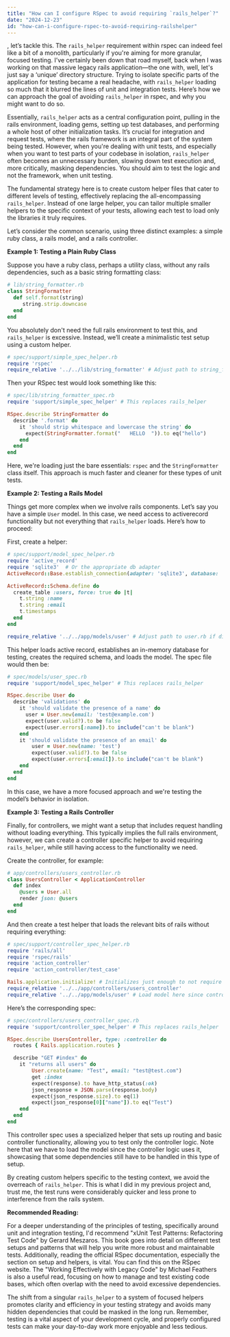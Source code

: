 ```yaml
---
title: "How can I configure RSpec to avoid requiring `rails_helper`?"
date: "2024-12-23"
id: "how-can-i-configure-rspec-to-avoid-requiring-railshelper"
---
```


, let’s tackle this. The `rails_helper` requirement within rspec can indeed feel like a bit of a monolith, particularly if you're aiming for more granular, focused testing. I’ve certainly been down that road myself, back when I was working on that massive legacy rails application—the one with, well, let's just say a ‘unique’ directory structure. Trying to isolate specific parts of the application for testing became a real headache, with `rails_helper` loading so much that it blurred the lines of unit and integration tests. Here’s how we can approach the goal of avoiding `rails_helper` in rspec, and why you might want to do so.

Essentially, `rails_helper` acts as a central configuration point, pulling in the rails environment, loading gems, setting up test databases, and performing a whole host of other initialization tasks. It’s crucial for integration and request tests, where the rails framework is an integral part of the system being tested. However, when you're dealing with unit tests, and especially when you want to test parts of your codebase in isolation, `rails_helper` often becomes an unnecessary burden, slowing down test execution and, more critically, masking dependencies. You should aim to test the logic and not the framework, when unit testing.

The fundamental strategy here is to create custom helper files that cater to different levels of testing, effectively replacing the all-encompassing `rails_helper`. Instead of one large helper, you can tailor multiple smaller helpers to the specific context of your tests, allowing each test to load only the libraries it truly requires.

Let’s consider the common scenario, using three distinct examples: a simple ruby class, a rails model, and a rails controller.

**Example 1: Testing a Plain Ruby Class**

Suppose you have a ruby class, perhaps a utility class, without any rails dependencies, such as a basic string formatting class:

```ruby
# lib/string_formatter.rb
class StringFormatter
  def self.format(string)
     string.strip.downcase
  end
end
```

You absolutely don't need the full rails environment to test this, and `rails_helper` is excessive. Instead, we’ll create a minimalistic test setup using a custom helper.

```ruby
# spec/support/simple_spec_helper.rb
require 'rspec'
require_relative '../../lib/string_formatter' # Adjust path to string_formatter.rb if different
```

Then your RSpec test would look something like this:

```ruby
# spec/lib/string_formatter_spec.rb
require 'support/simple_spec_helper' # This replaces rails_helper

RSpec.describe StringFormatter do
  describe '.format' do
    it 'should strip whitespace and lowercase the string' do
      expect(StringFormatter.format("   HELLO  ")).to eq("hello")
    end
  end
end
```

Here, we're loading just the bare essentials: `rspec` and the `StringFormatter` class itself. This approach is much faster and cleaner for these types of unit tests.

**Example 2: Testing a Rails Model**

Things get more complex when we involve rails components. Let’s say you have a simple `User` model. In this case, we need access to activerecord functionality but not everything that `rails_helper` loads. Here’s how to proceed:

First, create a helper:

```ruby
# spec/support/model_spec_helper.rb
require 'active_record'
require 'sqlite3'  # Or the appropriate db adapter
ActiveRecord::Base.establish_connection(adapter: 'sqlite3', database: ':memory:')

ActiveRecord::Schema.define do
  create_table :users, force: true do |t|
    t.string :name
    t.string :email
    t.timestamps
  end
end

require_relative '../../app/models/user' # Adjust path to user.rb if different
```

This helper loads active record, establishes an in-memory database for testing, creates the required schema, and loads the model. The spec file would then be:

```ruby
# spec/models/user_spec.rb
require 'support/model_spec_helper' # This replaces rails_helper

RSpec.describe User do
  describe 'validations' do
    it 'should validate the presence of a name' do
      user = User.new(email: 'test@example.com')
      expect(user.valid?).to be false
      expect(user.errors[:name]).to include("can't be blank")
    end
    it 'should validate the presence of an email' do
        user = User.new(name: 'test')
        expect(user.valid?).to be false
        expect(user.errors[:email]).to include("can't be blank")
    end
  end
end
```

In this case, we have a more focused approach and we're testing the model’s behavior in isolation.

**Example 3: Testing a Rails Controller**

Finally, for controllers, we might want a setup that includes request handling without loading everything. This typically implies the full rails environment, however, we can create a controller specific helper to avoid requiring `rails_helper`, while still having access to the functionality we need.

Create the controller, for example:

```ruby
# app/controllers/users_controller.rb
class UsersController < ApplicationController
  def index
    @users = User.all
    render json: @users
  end
end
```

And then create a test helper that loads the relevant bits of rails without requiring everything:

```ruby
# spec/support/controller_spec_helper.rb
require 'rails/all'
require 'rspec/rails'
require 'action_controller'
require 'action_controller/test_case'

Rails.application.initialize! # Initializes just enough to not require the full app environment.
require_relative '../../app/controllers/users_controller'
require_relative '../../app/models/user' # Load model here since controller uses it
```

Here’s the corresponding spec:

```ruby
# spec/controllers/users_controller_spec.rb
require 'support/controller_spec_helper' # This replaces rails_helper

RSpec.describe UsersController, type: :controller do
  routes { Rails.application.routes }

  describe "GET #index" do
    it "returns all users" do
        User.create(name: "Test", email: "test@test.com")
        get :index
        expect(response).to have_http_status(:ok)
        json_response = JSON.parse(response.body)
        expect(json_response.size).to eq(1)
        expect(json_response[0]["name"]).to eq("Test")
    end
  end
end
```

This controller spec uses a specialized helper that sets up routing and basic controller functionality, allowing you to test only the controller logic. Note here that we have to load the model since the controller logic uses it, showcasing that some dependencies still have to be handled in this type of setup.

By creating custom helpers specific to the testing context, we avoid the overreach of `rails_helper`. This is what I did in my previous project and, trust me, the test runs were considerably quicker and less prone to interference from the rails system.

**Recommended Reading:**

For a deeper understanding of the principles of testing, specifically around unit and integration testing, I'd recommend "xUnit Test Patterns: Refactoring Test Code" by Gerard Meszaros. This book goes into detail on different test setups and patterns that will help you write more robust and maintainable tests. Additionally, reading the official RSpec documentation, especially the section on setup and helpers, is vital. You can find this on the RSpec website. The "Working Effectively with Legacy Code" by Michael Feathers is also a useful read, focusing on how to manage and test existing code bases, which often overlap with the need to avoid excessive dependencies.

The shift from a singular `rails_helper` to a system of focused helpers promotes clarity and efficiency in your testing strategy and avoids many hidden dependencies that could be masked in the long run. Remember, testing is a vital aspect of your development cycle, and properly configured tests can make your day-to-day work more enjoyable and less tedious.
